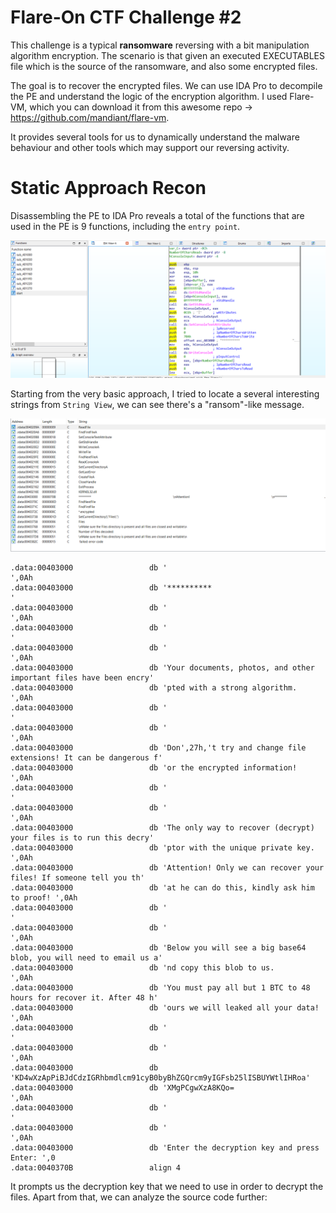 # Flare-On CTF Challenge #2

This challenge is a typical **ransomware** reversing with a bit manipulation
algorithm encryption. The scenario is that given an executed EXECUTABLES file which 
is the source of the ransomware, and also some encrypted files.

The goal is to recover the encrypted files. We can use IDA Pro to decompile the PE and understand
the logic of the encryption algorithm.
I used Flare-VM, which you can download it from this awesome repo -> https://github.com/mandiant/flare-vm.

It provides several tools for us to dynamically understand the malware behaviour and other tools which
may support our reversing activity.

# Static Approach Recon

Disassembling the PE to IDA Pro reveals a total of the functions that are used in the PE is 9 functions, including
the `entry point`.

<img src="images/image1.png" />

Starting from the very basic approach, I tried to locate a several interesting strings from `String View`, we can see there's
a "ransom"-like message.

<img src="images/image2.png" />


```assembly
.data:00403000                 db '                                            ',0Ah
.data:00403000                 db '**********                                                       '
.data:00403000                 db '                                            ',0Ah
.data:00403000                 db '                                                                 '
.data:00403000                 db '                                            ',0Ah
.data:00403000                 db 'Your documents, photos, and other important files have been encry'
.data:00403000                 db 'pted with a strong algorithm.               ',0Ah
.data:00403000                 db '                                                                 '
.data:00403000                 db '                                            ',0Ah
.data:00403000                 db 'Don',27h,'t try and change file extensions! It can be dangerous f'
.data:00403000                 db 'or the encrypted information!                     ',0Ah
.data:00403000                 db '                                                                 '
.data:00403000                 db '                                            ',0Ah
.data:00403000                 db 'The only way to recover (decrypt) your files is to run this decry'
.data:00403000                 db 'ptor with the unique private key.           ',0Ah
.data:00403000                 db 'Attention! Only we can recover your files! If someone tell you th'
.data:00403000                 db 'at he can do this, kindly ask him to proof! ',0Ah
.data:00403000                 db '                                                                 '
.data:00403000                 db '                                            ',0Ah
.data:00403000                 db 'Below you will see a big base64 blob, you will need to email us a'
.data:00403000                 db 'nd copy this blob to us.                    ',0Ah
.data:00403000                 db 'You must pay all but 1 BTC to 48 hours for recover it. After 48 h'
.data:00403000                 db 'ours we will leaked all your data!          ',0Ah
.data:00403000                 db '                                                                 '
.data:00403000                 db '                                            ',0Ah
.data:00403000                 db 'KD4wXzApPiBJdCdzIGRhbmdlcm91cyB0byBhZGQrcm9yIGFsb25lISBUYWtlIHRoa'
.data:00403000                 db 'XMgPCgwXzA8KQo=                             ',0Ah
.data:00403000                 db '                                                                 '
.data:00403000                 db '                                            ',0Ah
.data:00403000                 db 'Enter the decryption key and press Enter: ',0
.data:0040370B                 align 4
```

It prompts us the decryption key that we need to use in order to decrypt the files. Apart from that, we can analyze the
source code further:

